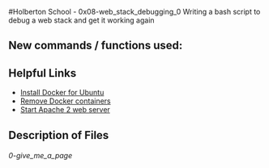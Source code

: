 #Holberton School - 0x08-web_stack_debugging_0
Writing a bash script to debug a web stack and get it working again

## New commands / functions used:

## Helpful Links
* [Install Docker for Ubuntu](https://docs.docker.com/engine/installation/linux/ubuntu/)
* [Remove Docker containers](https://coderwall.com/p/ewk0mq/stop-remove-all-docker-containers)
* [Start Apache 2 web server](https://www.cyberciti.biz/faq/star-stop-restart-apache2-webserver/)

## Description of Files
<h6>0-give_me_a_page</h6>
